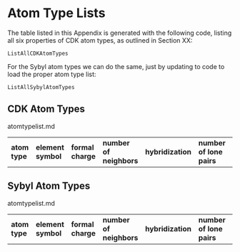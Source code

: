 # Atom Type Lists

The table listed in this Appendix is generated with the following
code, listing all six properties of CDK atom types, as outlined
in Section XX:

<code>ListAllCDKAtomTypes</code>

For the Sybyl atom types we can do the same, just by updating
to code to load the proper atom type list:

<code>ListAllSybylAtomTypes</code>

## CDK Atom Types

<table>
<tr>
<td><b>atom type</b></td>
<td><b>element symbol</b></td>
<td><b>formal charge</b></td>
<td><b>number of neighbors</b></td>
<td><b>hybridization</b></td>
<td><b>number of lone pairs</b></td>
<td><b>number of pi bonds</b></td>
</tr>
<in>atomtypelist.md</in>
</table>

## Sybyl Atom Types

<table>
<tr>
<td><b>atom type</b></td>
<td><b>element symbol</b></td>
<td><b>formal charge</b></td>
<td><b>number of neighbors</b></td>
<td><b>hybridization</b></td>
<td><b>number of lone pairs</b></td>
<td><b>number of pi bonds</b></td>
</tr>
<in>atomtypelist.md</in>
</table>

